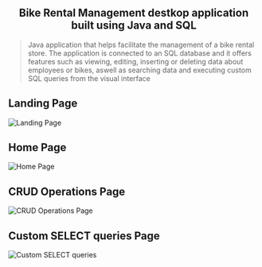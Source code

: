<h2 align="center"><strong>Bike Rental Management destkop application built using Java and SQL</strong></h2>

> Java application that helps facilitate the management of a bike rental store. The application is connected to an SQL database and it offers features such as viewing, editing, inserting or deleting data about employees or bikes, aswell as searching data and executing custom SQL queries from the visual interface

## Landing Page

![Landing Page](https://i.imgur.com/cOwrLVt.png)

## Home Page

![Home Page](https://i.imgur.com/rgspym6.png)


## CRUD Operations Page

![CRUD Operations Page](https://i.imgur.com/BTJ6t2e.png)

## Custom SELECT queries Page

![Custom SELECT queries](https://i.imgur.com/pEDiqio.png)
